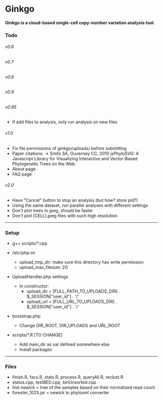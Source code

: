 Ginkgo
=========

#### Ginkgo is a cloud-based single-cell copy-number variation analysis tool.

### Todo

###### v0.6
###### v0.7
###### v0.8
###### v0.9
###### v0.95
- If add files to analysis, only run analysis on new files

###### v1.0
- Fix file permissions of ginkgo/uploads/ before submitting
- Paper citations:
	-> Smits SA, Ouverney CC, 2010 jsPhyloSVG: A Javascript Library for Visualizing Interactive and Vector-Based Phylogenetic Trees on the Web.
- About page
- FAQ page

###### v2.0
- Have "Cancel" button to stop an analysis (but how? store pid?)
- Using the same dataset, run parallel analyses with different settings
- Don't plot trees to jpeg, should be faster
- Don't plot [CELL].jpeg files with such high resolution

---

### Setup

- g++ scripts/*.cpp

- /etc/php.ini
	- upload_tmp_dir: make sure this directory has write permission
	- upload_max_filesize: 2G

- UploadHandler.php settings
	- In constructor:
		- upload_dir = [FULL_PATH_TO_UPLOADS_DIR] . $_SESSION["user_id"] . '/'
		- upload_url = [FULL_URL_TO_UPLOADS_DIR]  . $_SESSION["user_id"] . '/'

- bootstrap.php
	- Change DIR_ROOT, DIR_UPLOADS and URL_ROOT

- scripts/*.R [TO CHANGE]
	- Add main_dir as var defined somewhere else
	- Install packages

---

### Files
- finish.R, facs.R, stats.R, process.R, queryAll.R, reclust.R
- status.cpp, testBED.cpp, binUnsorted.cpp
- hist.newick = tree of the samples based on their normalized read count
- forester_1025.jar = newick to phyloxml converter

